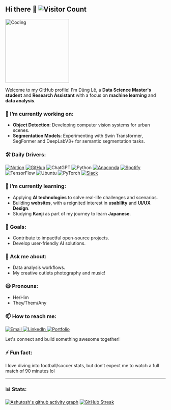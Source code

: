 ## Hi there 👋 ![Visitor Count](https://komarev.com/ghpvc/?username=dichrogfx&color=24292E)
<img src="https://media.giphy.com/media/WFZvB7VIXBgiz3oDXE/giphy.gif" width="200" alt="Coding"> 



<!--
**dichrogfx/dichrogfx** is a ✨ _special_ ✨ repository because its `README.md` (this file) appears on your GitHub profile.

Here are some ideas to get you started:

- 🔭 I’m currently working on ...
- 🌱 I’m currently learning ...
- 👯 I’m looking to collaborate on ...
- 🤔 I’m looking for help with ...
- 💬 Ask me about ...
- 📫 How to reach me: ...
- 😄 Pronouns: ...
- ⚡ Fun fact: ...
-->

Welcome to my GitHub profile! I'm Dũng Lê, a **Data Science Master's student** and **Research Assistant** with a focus on **machine learning** and **data analysis**. 



### 🔭 I’m currently working on:
- **Object Detection**: Developing computer vision systems for urban scenes.
- **Segmentation Models**: Experimenting with Swin Transformer, SegFormer and DeepLabV3+ for semantic segmentation tasks.

### 🛠️ Daily Drivers:
[![Notion](https://img.shields.io/badge/Notion-000?logo=notion&logoColor=fff)](#)
[![GitHub](https://img.shields.io/badge/GitHub-%23121011.svg?logo=github&logoColor=white)](#)
![ChatGPT](https://img.shields.io/badge/-ChatGPT-333333?logo=openai&logoColor=white)
![Python](https://img.shields.io/badge/-Python-3776AB?logo=python&logoColor=white)
[![Anaconda](https://img.shields.io/badge/Anaconda-44A833?logo=anaconda&logoColor=fff)](#)
[![Spotify](https://img.shields.io/badge/Spotify-1ED760?logo=spotify&logoColor=white)](#)
![TensorFlow](https://img.shields.io/badge/-TensorFlow-FF6F00?logo=tensorflow&logoColor=white)
![Ubuntu](https://img.shields.io/badge/Ubuntu-E95420?style=flat&logo=ubuntu&logoColor=white)
![PyTorch](https://img.shields.io/badge/-PyTorch-EE4C2C?logo=pytorch&logoColor=white)
[![Slack](https://img.shields.io/badge/Slack-4A154B?logo=slack&logoColor=fff)](#)




### 🌱 I’m currently learning:
- Applying **AI technologies** to solve real-life challenges and scenarios.
- Building **websites**, with a reignited interest in **usability** and **UI/UX Design**.
- Studying **Kanji** as part of my journey to learn **Japanese**.


### 🎯 Goals:
- Contribute to impactful open-source projects.
- Develop user-friendly AI solutions.


### 💬 Ask me about:
- Data analysis workflows.
- My creative outlets photography and music!


### 😄 Pronouns:
- He/Him
- They/Them/Any


### 📫 How to reach me:
<p>
  <a href="mailto:le.dung[at]web.de" target="_blank">
    <img src="https://img.shields.io/badge/-Email-333333?style=for-the-badge&logo=mail.ru&logoColor=white" alt="Email">
  </a>
  <a href="https://www.linkedin.com/in/linda-le6321489/" target="_blank">
    <img src="https://img.shields.io/badge/-LinkedIn-0A66C2?style=for-the-badge&logo=linkedin&logoColor=white" alt="LinkedIn">
  </a>
  <a href="https://dichrogfx.github.io/" target="_blank">
    <img src="https://img.shields.io/badge/-Portfolio-24292E?style=for-the-badge&logo=githubpages&logoColor=white" alt="Portfolio">
  </a>
</p>

Let's connect and build something awesome together!

### ⚡ Fun fact:
I love diving into football/soccer stats, but don’t expect me to watch a full match of 90 minutes lol

---

### 📊 Stats: 

[![Ashutosh's github activity graph](https://github-readme-activity-graph.vercel.app/graph?username=dichrogfx&theme=tokyo-night)](https://github.com/ashutosh00710/github-readme-activity-graph)
[![GitHub Streak](https://streak-stats.demolab.com/?user=DenverCoder1&theme=tokyonight)](https://git.io/streak-stats)

